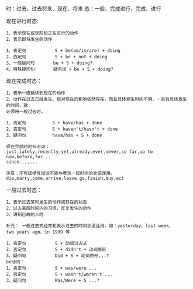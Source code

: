 时：过去、过去将来、现在、将来
态：一般、完成进行、完成、进行


现在进行时态:

	1、表示现在或现阶段正在进行的动作
	2、表示即将发生的动作

	1、肯定句           S + be(am/is/are) + doing
	2、否定句           S + be + not + doing
	3、一般疑问句       be + S + doing?
	4、特殊疑问句       疑问词 + be + S + doing?

现在完成时态：

	1、表示一直延续到现在的动作
	2、动作在过去已经发生，但对现在的影响依然存在，而且具体发生时间不明，一旦有具体发生的时间，就
	必须用一般过去时。

	1、肯定句          S + have/has + done
	2、否定句          S + haven't/hasn't + done
	3、疑问句          hava/has + S + done

	现在完成时的标志词：
	just,lately,recently,yet,already,ever,never,so far,up to now,before,for...
	since...,...

	注意：不可延续性动词不能与表示一段时间的壮语连用。
	die,marry,come,arrive,leave,go,finish,buy,ect

一般过去时态：
	
	1、表示过去某时发生的动作或存在的状态
	2、过去某段时间内的习惯，反复发生的动作
	3、讲到已故的人时

	补充： 一般过去式经常和表示过去的时间状语连用，如：yesterday、last week、
	two years ago、in 1999 等
	
	1、肯定句           S + 动词过去式
	2、否定句           S + didn't + 动词原形
	3、疑问句           Did + S + 动词原形...?
	be动词：
	1、肯定句           S + was/were ...
	2、否定句           S + wasn't/weren't ...
	3、疑问句           Was/Were + S ...?